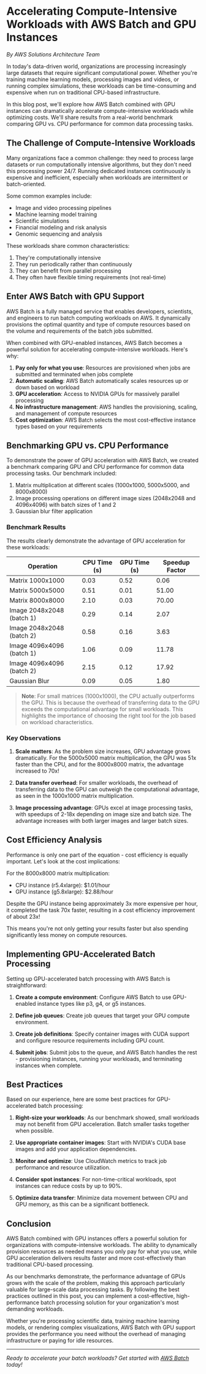 # Accelerating Compute-Intensive Workloads with AWS Batch and GPU Instances

*By AWS Solutions Architecture Team*

In today's data-driven world, organizations are processing increasingly large datasets that require significant computational power. Whether you're training machine learning models, processing images and videos, or running complex simulations, these workloads can be time-consuming and expensive when run on traditional CPU-based infrastructure. 

In this blog post, we'll explore how AWS Batch combined with GPU instances can dramatically accelerate compute-intensive workloads while optimizing costs. We'll share results from a real-world benchmark comparing GPU vs. CPU performance for common data processing tasks.

## The Challenge of Compute-Intensive Workloads

Many organizations face a common challenge: they need to process large datasets or run computationally intensive algorithms, but they don't need this processing power 24/7. Running dedicated instances continuously is expensive and inefficient, especially when workloads are intermittent or batch-oriented.

Some common examples include:
- Image and video processing pipelines
- Machine learning model training
- Scientific simulations
- Financial modeling and risk analysis
- Genomic sequencing and analysis

These workloads share common characteristics:
1. They're computationally intensive
2. They run periodically rather than continuously
3. They can benefit from parallel processing
4. They often have flexible timing requirements (not real-time)

## Enter AWS Batch with GPU Support

AWS Batch is a fully managed service that enables developers, scientists, and engineers to run batch computing workloads on AWS. It dynamically provisions the optimal quantity and type of compute resources based on the volume and requirements of the batch jobs submitted.

When combined with GPU-enabled instances, AWS Batch becomes a powerful solution for accelerating compute-intensive workloads. Here's why:

1. **Pay only for what you use**: Resources are provisioned when jobs are submitted and terminated when jobs complete
2. **Automatic scaling**: AWS Batch automatically scales resources up or down based on workload
3. **GPU acceleration**: Access to NVIDIA GPUs for massively parallel processing
4. **No infrastructure management**: AWS handles the provisioning, scaling, and management of compute resources
5. **Cost optimization**: AWS Batch selects the most cost-effective instance types based on your requirements

## Benchmarking GPU vs. CPU Performance

To demonstrate the power of GPU acceleration with AWS Batch, we created a benchmark comparing GPU and CPU performance for common data processing tasks. Our benchmark included:

1. Matrix multiplication at different scales (1000x1000, 5000x5000, and 8000x8000)
2. Image processing operations on different image sizes (2048x2048 and 4096x4096) with batch sizes of 1 and 2
3. Gaussian blur filter application

### Benchmark Results

The results clearly demonstrate the advantage of GPU acceleration for these workloads:

| Operation | CPU Time (s) | GPU Time (s) | Speedup Factor |
|-----------|--------------|--------------|----------------|
| Matrix 1000x1000 | 0.03 | 0.52 | 0.06 |
| Matrix 5000x5000 | 0.51 | 0.01 | 51.00 |
| Matrix 8000x8000 | 2.10 | 0.03 | 70.00 |
| Image 2048x2048 (batch 1) | 0.29 | 0.14 | 2.07 |
| Image 2048x2048 (batch 2) | 0.58 | 0.16 | 3.63 |
| Image 4096x4096 (batch 1) | 1.06 | 0.09 | 11.78 |
| Image 4096x4096 (batch 2) | 2.15 | 0.12 | 17.92 |
| Gaussian Blur | 0.09 | 0.05 | 1.80 |

> **Note**: For small matrices (1000x1000), the CPU actually outperforms the GPU. This is because the overhead of transferring data to the GPU exceeds the computational advantage for small workloads. This highlights the importance of choosing the right tool for the job based on workload characteristics.

### Key Observations

1. **Scale matters**: As the problem size increases, GPU advantage grows dramatically. For the 5000x5000 matrix multiplication, the GPU was 51x faster than the CPU, and for the 8000x8000 matrix, the advantage increased to 70x!

2. **Data transfer overhead**: For smaller workloads, the overhead of transferring data to the GPU can outweigh the computational advantage, as seen in the 1000x1000 matrix multiplication.

3. **Image processing advantage**: GPUs excel at image processing tasks, with speedups of 2-18x depending on image size and batch size. The advantage increases with both larger images and larger batch sizes.

## Cost Efficiency Analysis

Performance is only one part of the equation - cost efficiency is equally important. Let's look at the cost implications:

For the 8000x8000 matrix multiplication:
- CPU instance (r5.4xlarge): $1.01/hour
- GPU instance (g5.8xlarge): $2.88/hour

Despite the GPU instance being approximately 3x more expensive per hour, it completed the task 70x faster, resulting in a cost efficiency improvement of about 23x!

This means you're not only getting your results faster but also spending significantly less money on compute resources.

## Implementing GPU-Accelerated Batch Processing

Setting up GPU-accelerated batch processing with AWS Batch is straightforward:

1. **Create a compute environment**: Configure AWS Batch to use GPU-enabled instance types like p3, g4, or g5 instances.

2. **Define job queues**: Create job queues that target your GPU compute environment.

3. **Create job definitions**: Specify container images with CUDA support and configure resource requirements including GPU count.

4. **Submit jobs**: Submit jobs to the queue, and AWS Batch handles the rest - provisioning instances, running your workloads, and terminating instances when complete.

## Best Practices

Based on our experience, here are some best practices for GPU-accelerated batch processing:

1. **Right-size your workloads**: As our benchmark showed, small workloads may not benefit from GPU acceleration. Batch smaller tasks together when possible.

2. **Use appropriate container images**: Start with NVIDIA's CUDA base images and add your application dependencies.

3. **Monitor and optimize**: Use CloudWatch metrics to track job performance and resource utilization.

4. **Consider spot instances**: For non-time-critical workloads, spot instances can reduce costs by up to 90%.

5. **Optimize data transfer**: Minimize data movement between CPU and GPU memory, as this can be a significant bottleneck.

## Conclusion

AWS Batch combined with GPU instances offers a powerful solution for organizations with compute-intensive workloads. The ability to dynamically provision resources as needed means you only pay for what you use, while GPU acceleration delivers results faster and more cost-effectively than traditional CPU-based processing.

As our benchmarks demonstrate, the performance advantage of GPUs grows with the scale of the problem, making this approach particularly valuable for large-scale data processing tasks. By following the best practices outlined in this post, you can implement a cost-effective, high-performance batch processing solution for your organization's most demanding workloads.

Whether you're processing scientific data, training machine learning models, or rendering complex visualizations, AWS Batch with GPU support provides the performance you need without the overhead of managing infrastructure or paying for idle resources.

---

*Ready to accelerate your batch workloads? Get started with [AWS Batch](https://aws.amazon.com/batch/) today!*
